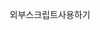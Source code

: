 외부스크립트사용하기
<script src>"외부 스크립트 파일 경로"</script>

<!DOCTYPE html>
<html lang="ko">
<head>
	<meta charset="UTF-8">
	<meta name="viewport" content="width=device-width, initial-scale=1.0">
	<title>자바스크립트</title>
	<style>
		body { text-align:center; }
		h1 { color:blue; }

	</style>
</head>
<body>
	<h1>간단한 입출력 방법</h1>
  
  <script>
   console.log("안녕하세요?");
  </script>
</body>
</html>
